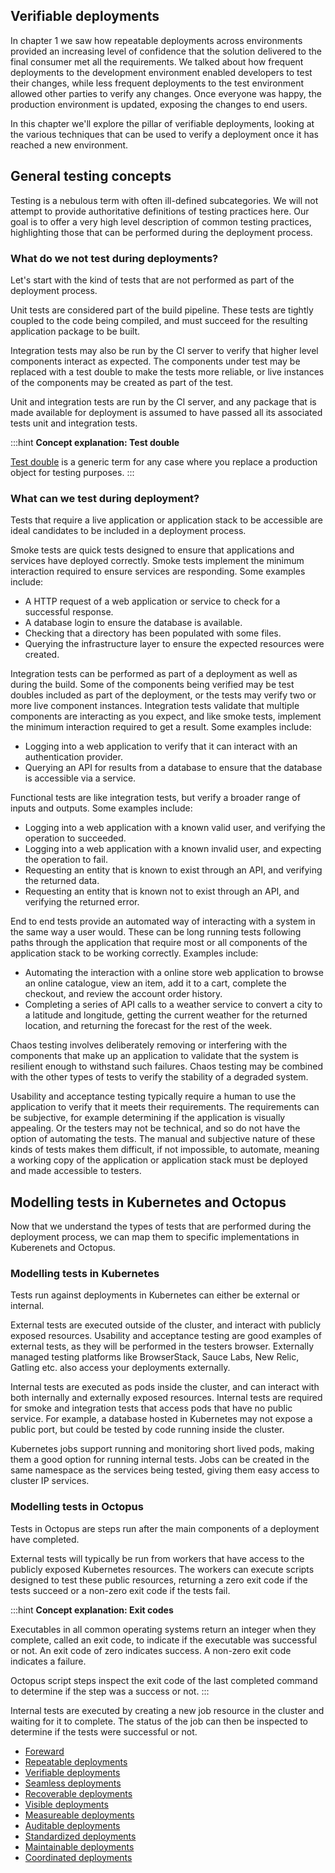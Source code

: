 ## Verifiable deployments

In chapter 1 we saw how repeatable deployments across environments provided an increasing level of confidence that the solution delivered to the final consumer met all the requirements. We talked about how frequent deployments to the development environment enabled developers to test their changes, while less frequent deployments to the test environment allowed other parties to verify any changes. Once everyone was happy, the production environment is updated, exposing the changes to end users.

In this chapter we'll explore the pillar of verifiable deployments, looking at the various techniques that can be used to verify a deployment once it has reached a new environment.

## General testing concepts

Testing is a nebulous term with often ill-defined subcategories. We will not attempt to provide authoritative definitions of testing practices here. Our goal is to offer a very high level description of common testing practices, highlighting those that can be performed during the deployment process.

### What do we not test during deployments?

Let's start with the kind of tests that are not performed as part of the deployment process.

Unit tests are considered part of the build pipeline. These tests are tightly coupled to the code being compiled, and must succeed for the resulting application package to be built. 

Integration tests may also be run by the CI server to verify that higher level components interact as expected. The components under test may be replaced with a test double to make the tests more reliable, or live instances of the components may be created as part of the test.

Unit and integration tests are run by the CI server, and any package that is made available for deployment is assumed to have passed all its associated tests unit and integration tests.

:::hint
**Concept explanation: Test double**

[Test double](https://martinfowler.com/bliki/TestDouble.html) is a generic term for any case where you replace a production object for testing purposes. 
:::

### What can we test during deployment?

Tests that require a live application or application stack to be accessible are ideal candidates to be included in a deployment process.

Smoke tests are quick tests designed to ensure that applications and services have deployed correctly. Smoke tests implement the minimum interaction required to ensure services are responding. Some examples include:

* A HTTP request of a web application or service to check for a successful response.
* A database login to ensure the database is available.
* Checking that a directory has been populated with some files.
* Querying the infrastructure layer to ensure the expected resources were created.

Integration tests can be performed as part of a deployment as well as during the build. Some of the components being verified may be test doubles included as part of the deployment, or the tests may verify two or more live component instances. Integration tests validate that multiple components are interacting as you expect, and like smoke tests, implement the minimum interaction required to get a result. Some examples include:

* Logging into a web application to verify that it can interact with an authentication provider.
* Querying an API for results from a database to ensure that the database is accessible via a service.

Functional tests are like integration tests, but verify a broader range of inputs and outputs. Some examples include:

* Logging into a web application with a known valid user, and verifying the operation to succeeded.
* Logging into a web application with a known invalid user, and expecting the operation to fail.
* Requesting an entity that is known to exist through an API, and verifying the returned data.
* Requesting an entity that is known not to exist through an API, and verifying the returned error.

End to end tests provide an automated way of interacting with a system in the same way a user would. These can be long running tests following paths through the application that require most or all components of the application stack to be working correctly. Examples include:

* Automating the interaction with a online store web application to browse an online catalogue, view an item, add it to a cart, complete the checkout, and review the account order history.
* Completing a series of API calls to a weather service to convert a city to a latitude and longitude, getting the current weather for the returned location, and returning the forecast for the rest of the week.

Chaos testing involves deliberately removing or interfering with the components that make up an application to validate that the system is resilient enough to withstand such failures. Chaos testing may be combined with the other types of tests to verify the stability of a degraded system.

Usability and acceptance testing typically require a human to use the application to verify that it meets their requirements. The requirements can be subjective, for example determining if the application is visually appealing. Or the testers may not be technical, and so do not have the option of automating the tests. The manual and subjective nature of these kinds of tests makes them difficult, if not impossible, to automate, meaning a working copy of the application or application stack must be deployed and made accessible to testers.

## Modelling tests in Kubernetes and Octopus

Now that we understand the types of tests that are performed during the deployment process, we can map them to specific implementations in Kuberenets and Octopus.

### Modelling tests in Kubernetes

Tests run against deployments in Kubernetes can either be external or internal.

External tests are executed outside of the cluster, and interact with publicly exposed resources. Usability and acceptance testing are good examples of external tests, as they will be performed in the testers browser. Externally managed testing platforms like BrowserStack, Sauce Labs, New Relic, Gatling etc. also access your deployments externally.

Internal tests are executed as pods inside the cluster, and can interact with both internally and externally exposed resources. Internal tests are required for smoke and integration tests that access pods that have no public service. For example, a database hosted in Kubernetes may not expose a public port, but could be tested by code running inside the cluster.

Kubernetes jobs support running and monitoring short lived pods, making them a good option for running internal tests. Jobs can be created in the same namespace as the services being tested, giving them easy access to cluster IP services.

### Modelling tests in Octopus

Tests in Octopus are steps run after the main components of a deployment have completed.

External tests will typically be run from workers that have access to the publicly exposed Kubernetes resources. The workers can execute scripts designed to test these public resources, returning a zero exit code if the tests succeed or a non-zero exit code if the tests fail.

:::hint
**Concept explanation: Exit codes**

Executables in all common operating systems return an integer when they complete, called an exit code, to indicate if the executable was successful or not. An exit code of zero indicates success. A non-zero exit code indicates a failure.

Octopus script steps inspect the exit code of the last completed command to determine if the step was a success or not.
:::

Internal tests are executed by creating a new job resource in the cluster and waiting for it to complete. The status of the job can then be inspected to determine if the tests were successful or not.

* [Foreward](../chapter0/index.md)
* [Repeatable deployments](../chapter1/index.md)
* [Verifiable deployments](../chapter2/index.md)
* [Seamless deployments](../chapter3/index.md)
* [Recoverable deployments](../chapter4/index.md)
* [Visible deployments](../chapter5/index.md)
* [Measureable deployments](../chapter6/index.md)
* [Auditable deployments](../chapter7/index.md)
* [Standardized deployments](../chapter8/index.md)
* [Maintainable deployments](../chapter9/index.md)
* [Coordinated deployments](../chapter10/index.md)
